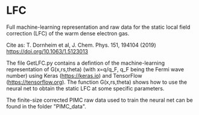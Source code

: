 # LFC
Full machine-learning representation and raw data for the static local field correction (LFC) of the warm dense electron gas.

Cite as:
T. Dornheim et al, J. Chem. Phys. 151, 194104 (2019)
https://doi.org/10.1063/1.5123013

The file GetLFC.py contains a defintion of the machine-learning representation of G(x,rs,theta) (with x=q/q_F, q_F being the Fermi wave number) using Keras (https://keras.io) and TensorFlow (https://tensorflow.org).
The function G(x,rs,theta) shows how to use the neural net to obtain the static LFC at some specific parameters.

The finite-size corrected PIMC raw data used to train the neural net can be found in the folder "PIMC_data".
